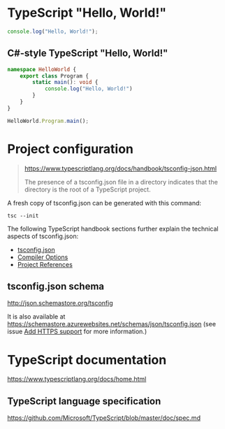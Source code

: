 # TypeScript "Hello, World!"

```TypeScript
console.log("Hello, World!");
```


## C#-style TypeScript "Hello, World!"

```TypeScript
namespace HelloWorld {
    export class Program {
        static main(): void {
            console.log("Hello, World!")
        }
    }
}

HelloWorld.Program.main();
```


# Project configuration

> https://www.typescriptlang.org/docs/handbook/tsconfig-json.html
>
> The presence of a tsconfig.json file in a directory indicates that the
> directory is the root of a TypeScript project.

A fresh copy of tsconfig.json can be generated with this command:

```
tsc --init
```

The following TypeScript handbook sections further explain the technical
aspects of tsconfig.json:

* [tsconfig.json](https://www.typescriptlang.org/docs/handbook/tsconfig-json.html)
* [Compiler Options](https://www.typescriptlang.org/docs/handbook/compiler-options.html)
* [Project References](https://www.typescriptlang.org/docs/handbook/project-references.html)


## tsconfig.json schema

http://json.schemastore.org/tsconfig

It is also available at
https://schemastore.azurewebsites.net/schemas/json/tsconfig.json (see
issue
[Add HTTPS support](https://github.com/SchemaStore/schemastore/issues/12)
for more information.)


# TypeScript documentation

https://www.typescriptlang.org/docs/home.html


## TypeScript language specification

https://github.com/Microsoft/TypeScript/blob/master/doc/spec.md
